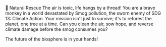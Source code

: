🌳 Natural Rescue
The air is toxic, life hangs by a thread! You are a brave monkey in a world devastated by Smog pollution, the sworn enemy of SDG 13: Climate Action.
Your mission isn't just to survive; it's to reforest the planet, one tree at a time.
Can you clean the air, sow hope, and reverse climate damage before the smog consumes you?

The future of the biosphere is in your hands!
